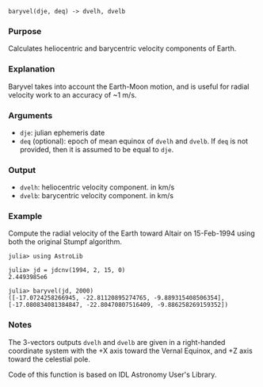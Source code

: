 ```
baryvel(dje, deq) -> dvelh, dvelb
```

### Purpose

Calculates heliocentric and barycentric velocity components of Earth.

### Explanation

Baryvel takes into account the Earth-Moon motion, and is useful for radial velocity work to an accuracy of ~1 m/s.

### Arguments

  * `dje`: julian ephemeris date
  * `deq` (optional): epoch of mean equinox of `dvelh` and `dvelb`. If `deq` is not provided, then it is assumed to be equal to `dje`.

### Output

  * `dvelh`: heliocentric velocity component. in km/s
  * `dvelb`: barycentric velocity component. in km/s

### Example

Compute the radial velocity of the Earth toward Altair on 15-Feb-1994 using both the original Stumpf algorithm.

```jldoctest
julia> using AstroLib

julia> jd = jdcnv(1994, 2, 15, 0)
2.4493985e6

julia> baryvel(jd, 2000)
([-17.0724258266945, -22.81120895274765, -9.889315408506354], [-17.080834081384847, -22.80470807516409, -9.886258269159352])
```

### Notes

The 3-vectors outputs `dvelh` and `dvelb` are given in a right-handed coordinate system with the +X axis toward the Vernal Equinox, and +Z axis toward the celestial pole.

Code of this function is based on IDL Astronomy User's Library.
